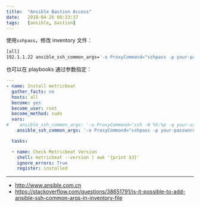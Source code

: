```yaml
---
title:  "Ansible Bastion Access"
date:   2018-04-26 08:23:37
tags:   [ansible, bastion]
---
```


使用`sshpass`，修改 inventory 文件：

```sh
[all]
192.1.1.22 ansible_ssh_common_args='-o ProxyCommand="sshpass -p your-password ssh your-user@x.x.x.x -p 22200 nc %h %p"'
```

也可以在 playbooks 通过参数指定：

```yml
---
- name: Install metricbeat
  gather_facts: no
  hosts: all
  become: yes
  become_user: root
  become_method: sudo
  vars:
#    ansible_ssh_common_args: '-o ProxyCommand="ssh -W %h:%p -q your-user@58.xx.xx.xx -p 22200"'
    ansible_ssh_common_args: '-o ProxyCommand="sshpass -p your-password ssh your-user@58.xx.xx.xx -p 22200 nc %h %p"'

  tasks:

  - name: Check Metricbeat Version
    shell: metricbeat --version | awk '{print $3}'
    ignore_errors: True
    register: installed
```

---
- http://www.ansible.com.cn
- https://stackoverflow.com/questions/38651791/is-it-possible-to-add-ansible-ssh-common-args-in-inventory-file